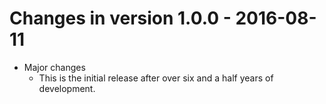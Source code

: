 # Changes in version 1.0.0 - 2016-08-11

 * Major changes
   - This is the initial release after over six and a half years of
     development.

